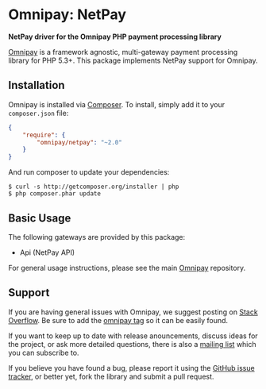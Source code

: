 # Omnipay: NetPay

**NetPay driver for the Omnipay PHP payment processing library**

<!--[![Build Status](https://travis-ci.org/thephpleague/omnipay-netpay.png?branch=master)](https://travis-ci.org/thephpleague/omnipay-netpay)-->
<!--[![Latest Stable Version](https://poser.pugx.org/omnipay/netpay/version.png)](https://packagist.org/packages/Kong365/netpay)-->
<!--[![Total Downloads](https://poser.pugx.org/omnipay/netpay/d/total.png)](https://packagist.org/packages/Kong365/netpay)-->

[Omnipay](https://github.com/thephpleague/omnipay) is a framework agnostic, multi-gateway payment
processing library for PHP 5.3+. This package implements NetPay support for Omnipay.

## Installation

Omnipay is installed via [Composer](http://getcomposer.org/). To install, simply add it
to your `composer.json` file:

```json
{
    "require": {
        "omnipay/netpay": "~2.0"
    }
}
```

And run composer to update your dependencies:

    $ curl -s http://getcomposer.org/installer | php
    $ php composer.phar update

## Basic Usage

The following gateways are provided by this package:

* Api (NetPay API)

For general usage instructions, please see the main [Omnipay](https://github.com/thephpleague/omnipay)
repository.

## Support

If you are having general issues with Omnipay, we suggest posting on
[Stack Overflow](http://stackoverflow.com/). Be sure to add the
[omnipay tag](http://stackoverflow.com/questions/tagged/omnipay) so it can be easily found.

If you want to keep up to date with release anouncements, discuss ideas for the project,
or ask more detailed questions, there is also a [mailing list](https://groups.google.com/forum/#!forum/omnipay) which
you can subscribe to.

If you believe you have found a bug, please report it using the [GitHub issue tracker](https://github.com/Kong365/omnipay-netpay/issues),
or better yet, fork the library and submit a pull request.
